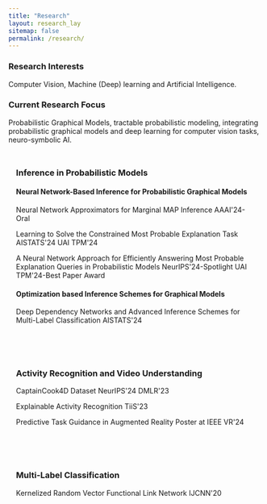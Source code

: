 ```yaml
---
title: "Research"
layout: research_lay
sitemap: false
permalink: /research/
---
```


<style>
.jumbotron{
    padding:3%;
    padding-bottom:10px;
    padding-top:10px;
    margin-top:10px;
    margin-bottom:30px;
}
</style>
<link rel="stylesheet" href="{{ '/assets/css/responsive.css' | relative_url }}">

### **Research Interests**

Computer Vision, Machine (Deep) learning and Artificial Intelligence.

### **Current Research Focus**

Probabilistic Graphical Models, tractable probabilistic modeling, integrating probabilistic graphical models and deep learning for computer vision tasks, neuro-symbolic AI.

<div class="jumbotron">

### **Inference in Probabilistic Models**

<div class="research-area">

#### Neural Network-Based Inference for Probabilistic Graphical Models

Neural Network Approximators for Marginal MAP Inference <span class="badge bg-success">AAAI'24-Oral</span>

Learning to Solve the Constrained Most Probable Explanation Task <span class="badge bg-primary">AISTATS'24</span> <span class="badge bg-primary">UAI TPM'24</span>

A Neural Network Approach for Efficiently Answering Most Probable Explanation Queries in Probabilistic Models <span class="badge bg-success">NeurIPS'24-Spotlight</span> <span class="badge bg-success">UAI TPM'24-Best Paper Award</span>

</div>

<div class="research-area">

#### Optimization based Inference Schemes for Graphical Models

Deep Dependency Networks and Advanced Inference Schemes for Multi-Label Classification <span class="badge bg-primary">AISTATS'24</span>

</div>
</div>

<div class="jumbotron">

### **Activity Recognition and Video Understanding**

<!-- <div class="research-area"> -->


CaptainCook4D Dataset <span class="badge bg-primary">NeurIPS'24</span> <span class="badge bg-primary">DMLR'23</span>

Explainable Activity Recognition <span class="badge bg-primary">TiiS'23</span>

Predictive Task Guidance in Augmented Reality <span class="badge bg-primary">Poster at IEEE VR'24</span>

<!-- </div> -->
</div>

<div class="jumbotron">

### **Multi-Label Classification**

<!-- <div class="research-area"> -->


Kernelized Random Vector Functional Link Network <span class="badge bg-primary">IJCNN'20</span>
<!-- </div> -->
</div>





